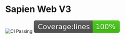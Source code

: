 # Sapien Web V3

![CI Passing](https://github.com/SapienNetwork/web/workflows/CI/badge.svg)
![Coverage lines](badges/badge-lines.svg)

